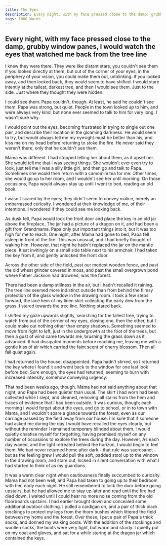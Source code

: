 ```yaml
---
title: The Eyes
description: Every night, with my face pressed close to the damp, grubby window panes, I would watch the eyes that watched me back from the tree line.
tags: 1000 Words
---
```


## Every night, with my face pressed close to the damp, grubby window panes, I would watch the eyes that watched me back from the tree line

I knew they were there. They were like distant stars; you couldn't see them if you looked directly at them, but out of the corner of your eyes, in the periphery of your vision, you could make them out, unblinking. If you looked away, and then looked back, they would seem to have shifted. I would stare intently at the tallest, darkest tree, and then I would see them. Just to the side. Just where they thought they were hidden.

I could see them. Papa couldn't, though. At least, he said he couldn't see them. Papa was strong, but quiet. People in the town looked up to him, and were always very kind, but none ever seemed to talk to him for very long. I wasn't sure why.

I would point out the eyes, becoming frustrated in trying to single out one pair, and describe their location in the gloaming darkness. He would seem to try, but would always tell me my eyesight must be better than his, and kiss me on my head before returning to stoke the fire. He never said they weren't there; only that he couldn't see them.

Mama was different. I had stopped telling her about them, as it upset her. She would tell me that I was seeing things. She wouldn't ever even try to look, just tell me I was a silly little girl, and then go and talk to Papa. Sometimes she would then return with a camomile tea for me. Other times, she would go up to her room, and I wouldn't see her until morning. On those occasions, Papa would always stay up until I went to bed, reading an old book.

I wasn't scared by the eyes; they didn't seem to convey malice, merely an embarrassed curiosity. I wondered at their knowledge of me, of their intentions. I wondered if they could see me looking back.

As dusk fell, Papa would lock the front door and place the key in an old jar above the fireplace. The jar had a picture of a dragon on it, and had been a gift from Grandmama. Papa only put important things into it, but it was too high for me to reach. One night, after Mama had gone to bed, Papa fell asleep in front of the fire. This was unusual, and I had briefly thought of waking him. However, that night he hadn't replaced the jar on the mantle piece. It sat invitingly on a small side table next to his armchair. I had taken the key from it, and gently unlocked the front door.

Across the other side of the field, past our modest wooden fence, and past the old wheat grinder covered in moss, and past the small overgrown pond where Father Jackson had drowned, was the forest.

There had been a damp stillness in the air, but I hadn't recalled it raining. The tree line seemed more indistinct outside than from behind the flimsy protection of the glass window in the drawing room. I took a few steps forward, the lace hem of my linen skirt collecting the early dew from the grass. I stared towards the tree line. Nothing stared back.

I shifted my gaze upwards slightly, searching for the tallest tree, trying to watch from out of the corner of my eyes, closing one, then the other, but I could make out nothing other than empty shadows. Something seemed to move from right to left, just in the undergrowth at the foot of the trees, but then a gust of wind came towards me, brushing the grass down as it advanced. It had dissipated moments before reaching me, leaving me with a gentle kiss of air which carried the faint scent of cherry blossom. Then all fell quiet again.

I had returned to the house, disappointed. Papa hadn't stirred, so I returned the key where I found it and went back to the window for one last look before bed. Sure enough, the eyes had returned, seeming to burn with increased intensity, somehow conveying urgency.

That had been weeks ago, though. Mama had not said anything about that night, and Papa had been quieter than usual. The skirt I had worn had been collected while I slept, and cleaned, removing all stains from the hem and traces of evidence that I had been outside. It was curious, though; each morning I would forget about the eyes, and go to school, or in to town with Mama, and I wouldn't spare a glance towards the forest, even as our carriage passed by the field away from our house. I'm sure that if someone had asked me during the day I would have recalled the eyes clearly, but without the reminder I remained temporary blinded about them. I would quietly chastise myself for forgetting, having promised myself on any number of occasions to explore the trees during the day. However, As each day waned, and the light retreated behind the horizon, I would begin to feel them. We had never returned home after dark - that rule was sacrosanct - but as the feeling grew I would pull the soft, padded stool up to the window in the drawing room, and stare out, locked in silent conversation with what I had started to think of as my guardians.

It was a warm clear night when cautiousness finally succumbed to curiosity. Mama had not been well, and Papa had taken to going up to their bedroom with her, early each night. He still remembered to lock the door before going upstairs, but he had allowed me to stay up later and read until the fire had died down. I waited until I could hear no more noise coming from the old floorboards upstairs. I had earlier brought down and concealed some additional outdoor clothing. I pulled a cardigan on, and a pair of thick black stockings to protect my legs from the thorn bushes which littered the field between my home and the forest. Over these, I put a pair of Papa's thick socks, and donned my walking boots. With the addition of the stockings and woollen socks, the boots were very tight, but warm and sturdy. I quietly put on my coat and gloves, and sat for a while staring at the dragon jar which contained the keys.
